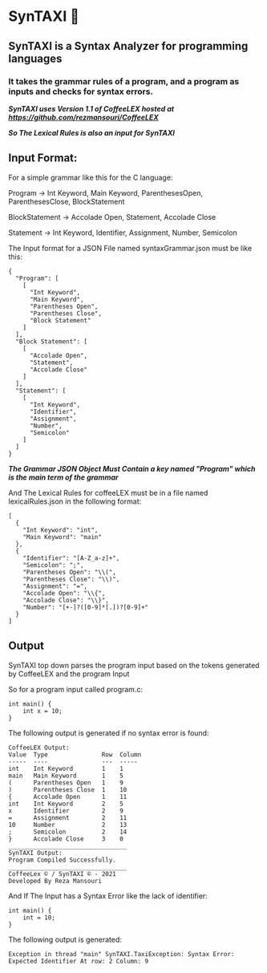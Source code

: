 # SynTAXI 🚕
## SynTAXI is a Syntax Analyzer for programming languages
### It takes the grammar rules of a program, and a program as inputs and checks for syntax errors.

***SynTAXI uses Version 1.1 of CoffeeLEX hosted at https://github.com/rezmansouri/CoffeeLEX***

***So The Lexical Rules is also an input for SynTAXI***

## Input Format:

For a simple grammar like this for the C language:

Program -> Int Keyword, Main Keyword, ParenthesesOpen, ParenthesesClose, BlockStatement

BlockStatement -> Accolade Open, Statement, Accolade Close

Statement -> Int Keyword, Identifier, Assignment, Number, Semicolon

The Input format for a JSON File named syntaxGrammar.json must be like this:
```
{
  "Program": [
    [
      "Int Keyword",
      "Main Keyword",
      "Parentheses Open",
      "Parentheses Close",
      "Block Statement"
    ]
  ],
  "Block Statement": [
    [
      "Accolade Open",
      "Statement",
      "Accolade Close"
    ]
  ],
  "Statement": [
    [
      "Int Keyword",
      "Identifier",
      "Assignment",
      "Number",
      "Semicolon"
    ]
  ]
}
```

***The Grammar JSON Object Must Contain a key named "Program" which is the main term of the grammar***


And The Lexical Rules for coffeeLEX must be in a file named lexicalRules.json in the following format:

```
[
  {
    "Int Keyword": "int",
    "Main Keyword": "main"
  },
  {
    "Identifier": "[A-Z_a-z]+",
    "Semicolon": ";",
    "Parentheses Open": "\\(",
    "Parentheses Close": "\\)",
    "Assignment": "=",
    "Accolade Open": "\\{",
    "Accolade Close": "\\}",
    "Number": "[+-]?([0-9]*[.])?[0-9]+"
  }
]
```

## Output

SynTAXI top down parses the program input based on the tokens generated by CoffeeLEX and the program Input

So for a program input called program.c:
```
int main() {
    int x = 10;
}
```
The following output is generated if no syntax error is found:

```
CoffeeLEX Output: 
Value  Type               Row  Column  
-----  ----               ---  -----   
int    Int Keyword        1    1       
main   Main Keyword       1    5       
(      Parentheses Open   1    9       
)      Parentheses Close  1    10      
{      Accolade Open      1    11      
int    Int Keyword        2    5       
x      Identifier         2    9       
=      Assignment         2    11      
10     Number             2    13      
;      Semicolon          2    14      
}      Accolade Close     3    0       
_________________________________
SynTAXI Output: 
Program Compiled Successfully.
_________________________________
CoffeeLex © / SynTAXI © - 2021
Developed By Reza Mansouri
```

And If The Input has a Syntax Error like the lack of identifier:
```
int main() {
    int = 10;
}
```
The following output is generated:
```
Exception in thread "main" SynTAXI.TaxiException: Syntax Error: Expected Identifier At row: 2 Column: 9
```
